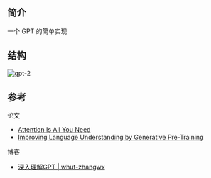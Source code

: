 
## 简介

一个 GPT 的简单实现

## 结构

![gpt-2](https://xiaophai-typora.oss-cn-shanghai.aliyuncs.com/gpt-2.png)

## 参考

论文

- [Attention Is All You Need](https://arxiv.org/abs/1706.03762)
- [Improving Language Understanding by Generative Pre-Training](https://cdn.openai.com/research-covers/language-unsupervised/language_understanding_paper.pdf)

博客

- [深入理解GPT | whut-zhangwx](https://whut-zhangwx.github.io/deep-into-gpt/)
